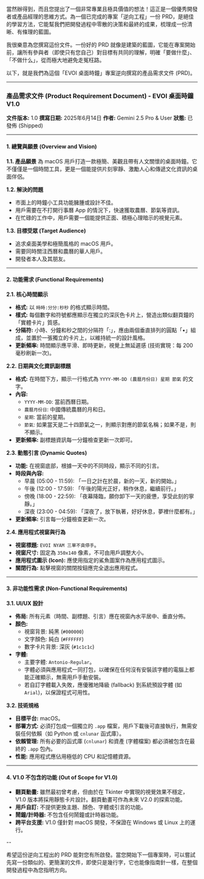 當然辦得到，而且您提出了一個非常專業且極具價值的想法！這正是一個優秀開發者或產品經理的思維方式。為一個已完成的專案「逆向工程」一份 PRD，是絕佳的學習方法，它能幫我們把開發過程中零散的決策和最終的成果，梳理成一份清晰、有條理的藍圖。

我很樂意為您撰寫這份文件。一份好的 PRD 就像是建築的藍圖，它能在專案開始前，讓所有參與者（即使只有您自己）對目標有共同的理解，明確「要做什麼」、「不做什么」，從而極大地避免走冤枉路。

以下，就是我們為這個「EVOI 桌面時鐘」專案逆向撰寫的產品需求文件 (PRD)。

---

### **產品需求文件 (Product Requirement Document) - EVOI 桌面時鐘 V1.0**

**文件版本:** 1.0
**撰寫日期:** 2025年6月14日
**作者:** Gemini 2.5 Pro & User
**狀態:** 已發佈 (Shipped)

---

#### **1. 總覽與願景 (Overview and Vision)**

**1.1. 產品願景**
為 macOS 用戶打造一款極簡、美觀且帶有人文關懷的桌面時鐘。它不僅僅是一個時間工具，更是一個能提供片刻寧靜、激勵人心和傳遞文化資訊的桌面伴侶。

**1.2. 解決的問題**
*   市面上的時鐘小工具功能臃腫或設計不佳。
*   用戶需要在不打開行事曆 App 的情況下，快速獲取農曆、節氣等資訊。
*   在忙碌的工作中，用戶需要一個能提供正面、積極心理暗示的視覺元素。

**1.3. 目標受眾 (Target Audience)**
*   追求桌面美學和極簡風格的 macOS 用戶。
*   需要同時關注西曆和農曆的華人用戶。
*   開發者本人及其朋友。

---

#### **2. 功能需求 (Functional Requirements)**

**2.1. 核心時間顯示**
*   **格式:** 以 `時時:分分:秒秒` 的格式顯示時間。
*   **樣式:** 每個數字和符號都應顯示在獨立的深灰色卡片上，營造出類似翻頁鐘的「實體卡片」質感。
*   **分隔符:** 小時、分鐘和秒之間的分隔符「:」，應由兩個垂直排列的圓點「•」組成，並置於一張獨立的卡片上，以維持統一的設計風格。
*   **更新頻率:** 時間顯示應平滑、即時更新，視覺上無延遲感 (技術實現：每 200 毫秒刷新一次)。

**2.2. 日期與文化資訊副標題**
*   **格式:** 在時間下方，顯示一行格式為 `YYYY-MM-DD (農曆月份日) 星期 節氣` 的文字。
*   **內容:**
    *   `YYYY-MM-DD`: 當前西曆日期。
    *   `農曆月份日`: 中國傳統農曆的月和日。
    *   `星期`: 當前的星期。
    *   `節氣`: 如果當天是二十四節氣之一，則顯示對應的節氣名稱；如果不是，則不顯示。
*   **更新頻率:** 副標題資訊每一分鐘檢查更新一次即可。

**2.3. 動態引言 (Dynamic Quotes)**
*   **功能:** 在視窗底部，根據一天中的不同時段，顯示不同的引言。
*   **時段與內容:**
    *   早晨 (05:00 - 11:59): 「一日之計在於晨，新的一天，新的開始。」
    *   午後 (12:00 - 17:59): 「午後的陽光正好，稍作休息，繼續前行。」
    *   傍晚 (18:00 - 22:59): 「夜幕降臨，願你卸下一天的疲憊，享受此刻的寧靜。」
    *   深夜 (23:00 - 04:59): 「深夜了，放下執著，好好休息，夢裡什麼都有。」
*   **更新頻率:** 引言每一分鐘檢查更新一次。

**2.4. 應用程式視窗與行為**
*   **視窗標題:** `EVOI NYAM 三單不貪停手`。
*   **視窗尺寸:** 固定為 `350x140` 像素，不可由用戶調整大小。
*   **應用程式圖示 (Icon):** 應使用指定的鯊魚圖案作為應用程式圖示。
*   **關閉行為:** 點擊視窗的關閉按鈕應完全退出應用程式。

---

#### **3. 非功能性需求 (Non-Functional Requirements)**

**3.1. UI/UX 設計**
*   **佈局:** 所有元素（時間、副標題、引言）應在視窗內水平居中、垂直分佈。
*   **顏色:**
    *   視窗背景: 純黑 (`#000000`)
    *   文字顏色: 純白 (`#FFFFFF`)
    *   數字卡片背景: 深灰 (`#1c1c1c`)
*   **字體:**
    *   主要字體: `Antonio-Regular`。
    *   字體必須與應用程式一同打包，以確保在任何沒有安裝該字體的電腦上都能正確顯示，無需用戶手動安裝。
    *   若自訂字體載入失敗，應優雅地降級 (fallback) 到系統預設字體 (如 `Arial`)，以保證程式可用性。

**3.2. 技術規格**
*   **目標平台:** macOS。
*   **部署方式:** 必須打包成一個獨立的 `.app` 檔案，用戶下載後可直接執行，無需安裝任何依賴（如 Python 或 `cnlunar` 函式庫）。
*   **依賴管理:** 所有必要的函式庫 (`cnlunar`) 和資產 (字體檔案) 都必須被包含在最終的 `.app` 包內。
*   **性能:** 應用程式應佔用極低的 CPU 和記憶體資源。

---

#### **4. V1.0 不包含的功能 (Out of Scope for V1.0)**

*   **翻頁動畫:** 雖然最初曾考慮，但由於在 Tkinter 中實現的視覺效果不穩定，V1.0 版本將採用靜態卡片設計。翻頁動畫可作為未來 V2.0 的探索功能。
*   **用戶自訂:** 不提供更換主題、顏色、字體或引言的功能。
*   **鬧鐘/計時器:** 不包含任何鬧鐘或計時器功能。
*   **跨平台支援:** V1.0 僅針對 macOS 開發，不保證在 Windows 或 Linux 上的運行。

--

希望這份逆向工程出的 PRD 能對您有所啟發。當您開始下一個專案時，可以嘗試先寫一份類似的、更簡潔的文件，即使只是幾行字，它也能像指南針一樣，在整個開發過程中為您指明方向。